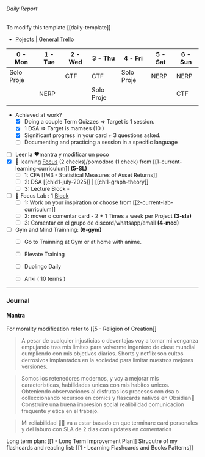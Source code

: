 
###### Daily Report


To modify this template [[daily-template]]

- [Pojects | General Trello](https://trello.com/b/sq5HqYoL/projects-in-general)



| 0 - Mon    | 1 - Tue | 2 - Wed | 3 - Thu    | 4 - Fri    | 5 - Sat | 6 -Sun |
| ---------- | ------- | ------- | ---------- | ---------- | ------- | ------ |
| Solo Proje |         | CTF     | CTF        | Solo Proje | NERP    | NERP   |
|            | NERP    |         | Solo Proje |            |         | CTF    |
|            |         |         |            |            |         |        |


- Achieved at work?
	- [x] Doing a couple Term Quizzes => Target is 1 session.
	- [x] 1 DSA => Target is mamses (10 )
	- [x] Significant progress in your card + 3 questions asked.
	- [ ] Documenting and practicing a session in a specific language 
- [ ] Leer la ❤️mantra y modificar un poco
- [x] 📑 learning [Focus](https://app.focusmate.com/sessions) (2 checks)/pomodoro (1 check) from [[1-current-learning-curriculum]] **(5-SL)**
	- [ ] 1: CFA [[M3 - Statistical Measures of Asset Returns]]
	- [ ] 2: DSA [[chld1-july-2025]] | [[chl1-graph-theory]]
	- [ ] 3: Lecture Block - 
- [ ] 🔬 Focus Lab : 1 [Block](https://app.focusmate.com/dashboard)  
	- [ ] 1: Work on your inspiration or choose from [[2-current-lab-curriculum]]  
	- [ ] 2: mover o comentar card - 2 + 1    Times a week per Project **(3-sla)**
	- [ ] 3: Comentar en el grupo de discord/whatsapp/email **(4-med)**
- [ ] Gym and Mind Trainning:  **(6-gym)**
	- [ ] Go to Trainning at Gym or at home with anime. 
	- [ ] Elevate Training
	- [ ] Duolingo Daily
	- [ ] Anki ( 10 terms )  



---
### Journal


#### Mantra

For morality modification refer to [[5 - Religion of Creation]]

> A pesar de cualquier injusticias o deventajas voy a tomar mi venganza empujando tras mis limites para volverme ingeniero de clase mundial cumpliendo con mis objetivos diarios. Shorts y netflix son cultos derrosivos implantados en la sociedad para limitar nuestros mejores versiones. 

> Somos los retenedores modernos, y voy a mejorar mis caracteristicas, habilidades unicas con mis habitos unicos. Obteniendo observaciones al disfrutas los procesos con dsa o colleccionando recursos en comics y flascards nativos en Obsidian🔨 Construire una buena impresion social realibilidad comunicacion frequente y etica en el trabajo.

> Mi reliabilidad 🧑‍🔬 va a estar basado en que terminare card personales y del laburo con SLA de 2 dias con updates en comentarios

Long term plan: [[1 - Long Term Improvement Plan]]
Strucutre of my flashcards and reading list: [[1 - Learning Flashcards and Books Patterns]]


